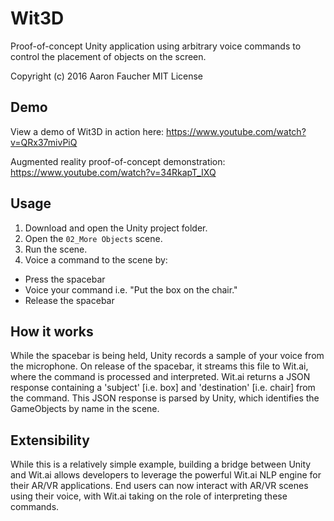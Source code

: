 # Wit3D

Proof-of-concept Unity application using arbitrary voice commands to control the placement of objects on the screen.

Copyright (c) 2016 Aaron Faucher
MIT License

## Demo

View a demo of Wit3D in action here:
https://www.youtube.com/watch?v=QRx37mivPiQ

Augmented reality proof-of-concept demonstration:
https://www.youtube.com/watch?v=34RkapT_IXQ

## Usage

1. Download and open the Unity project folder.
2. Open the `02_More Objects` scene.
3. Run the scene.
4. Voice a command to the scene by:
  - Press the spacebar
  - Voice your command i.e. "Put the box on the chair."
  - Release the spacebar

## How it works

While the spacebar is being held, Unity records a sample of your voice from the microphone. On release of the spacebar, it streams this file to Wit.ai, where the command is processed and interpreted. Wit.ai returns a JSON response containing a 'subject' [i.e. box] and 'destination' [i.e. chair] from the command. This JSON response is parsed by Unity, which identifies the GameObjects by name in the scene.

## Extensibility

While this is a relatively simple example, building a bridge between Unity and Wit.ai allows developers to leverage the powerful Wit.ai NLP engine for their AR/VR applications. End users can now interact with AR/VR scenes using their voice, with Wit.ai taking on the role of interpreting these commands.
